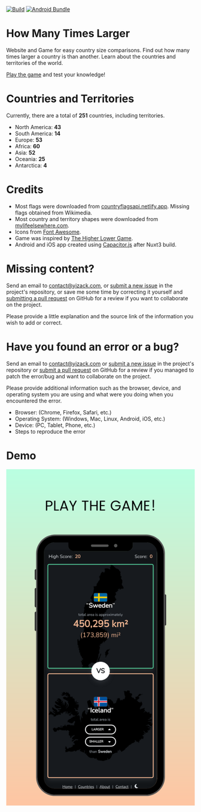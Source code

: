 [![Build](https://github.com/Yizack/HowManyTimesLarger/actions/workflows/build.yml/badge.svg?branch=main)](https://github.com/Yizack/HowManyTimesLarger/actions/workflows/build.yml)
[![Android Bundle](https://github.com/Yizack/HowManyTimesLarger/actions/workflows/android-bundle.yml/badge.svg?branch=main)](https://github.com/Yizack/HowManyTimesLarger/actions/workflows/android-bundle.yml)
# How Many Times Larger

Website and Game for easy country size comparisons. Find out how many times larger a country is than another. Learn about the countries and territories of the world.

[Play the game](https://howmanytimeslarger.yizack.com/game/) and test your knowledge!


# Countries and Territories
Currently, there are a total of **251** countries, including territories.
- North America: **43**
- South America: **14**
- Europe: **53**
- Africa: **60**
- Asia: **52**
- Oceania: **25**
- Antarctica: **4**

# Credits
- Most flags were downloaded from [countryflagsapi.netlify.app](https://countryflagsapi.netlify.app/). Missing flags obtained from Wikimedia.
- Most country and territory shapes were downloaded from [mylifeelsewhere.com](https://mylifeelsewhere.com/).
- Icons from [Font Awesome](https://fontawesome.com/).
- Game was inspired by [The Higher Lower Game](https://www.higherlowergame.com/).
- Android and iOS app created using [Capacitor.js](https://capacitorjs.com/) after Nuxt3 build.

# Missing content?
Send an email to contact@yizack.com, or [submit a new issue](https://github.com/Yizack/HowManyTimesLarger/issues/new) in the project's repository, or save me some time by correcting it yourself and [submitting a pull request](https://github.com/Yizack/HowManyTimesLarger/pulls) on GitHub for a review if you want to collaborate on the project.

Please provide a little explanation and the source link of the information you wish to add or correct.

# Have you found an error or a bug?
Send an email to contact@yizack.com or [submit a new issue](https://github.com/Yizack/HowManyTimesLarger/issues/new) in the project's repository or [submit a pull request](https://github.com/Yizack/HowManyTimesLarger/pulls) on GitHub for a review if you managed to patch the error/bug and want to collaborate on the project.

Please provide additional information such as the browser, device, and operating system you are using and what were you doing when you encountered the error.

- Browser: (Chrome, Firefox, Safari, etc.)
- Operating System: (Windows, Mac, Linux, Android, iOS, etc.)
- Device: (PC, Tablet, Phone, etc.)
- Steps to reproduce the error

# Demo
![Demo](assets/screenshots/1.png)
